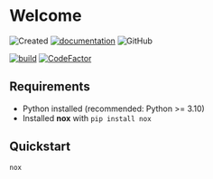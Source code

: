 # Welcome

![Created](https://badges.pufler.dev/created/thomas-lehmann-private/responsive-data)
[![documentation](https://img.shields.io/badge/documentation-ok-%2300ff00)](https://thomas-lehmann-private.github.io/responsive-data)
![GitHub](https://img.shields.io/github/license/thomas-lehmann-private/responsive-data)

[![build](https://github.com/thomas-lehmann-private/responsive-data/actions/workflows/build-action.yml/badge.svg)](https://github.com/thomas-lehmann-private/responsive-data/actions)
[![CodeFactor](https://www.codefactor.io/repository/github/thomas-lehmann-private/responsive-data/badge)](https://www.codefactor.io/repository/github/thomas-lehmann-private/responsive-data)

## Requirements

 - Python installed (recommended: Python >= 3.10)
 - Installed **nox** with `pip install nox`

## Quickstart

```
nox
```
